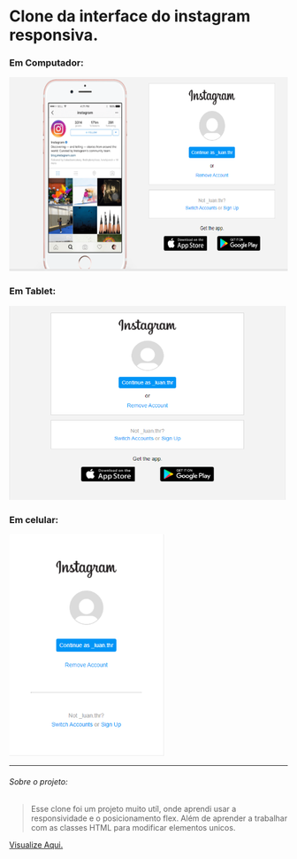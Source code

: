 # Clone da interface do instagram responsiva.

### Em Computador:
<img src="PC.PNG" height="350px" width="600px">


### Em Tablet:
<img src="TABLET.PNG" height="350px" width="500px">


### Em celular:
<img src="MOBILE.PNG" height="400px" width="280px">

<hr>

###### Sobre o projeto:
>Esse clone foi um projeto muito utíl, onde aprendi usar a responsividade e o posicionamento flex. Além de aprender a trabalhar com as classes HTML para modificar elementos unicos.

[Visualize Aqui.](https://luanthierry.github.io/Tela_Instagram/)
